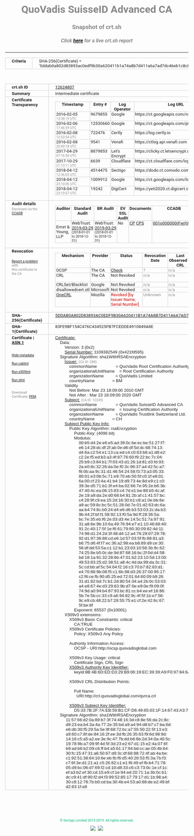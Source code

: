 # QuoVadis SuisseID Advanced CA
### Snapshot of crt.sh
##### Click [here](https://crt.sh/?q=5DDAB0A802D83893AC0EDF9B30A620411B1A74A8B7D411A6A7AD7DC46EB1C8C8) for a live crt.sh report

---
<!DOCTYPE HTML PUBLIC "-//W3C//DTD HTML 4.0 Transitional//EN">
<HTML>
<HEAD>
  <META http-equiv="Content-Type" content="text/html; charset=UTF-8">
  <TITLE>crt.sh | 5ddab0a802d83893ac0edf9b30a620411b1a74a8b7d411a6a7ad7dc46eb1c8c8</TITLE>
  <META name="description" content="Free CT Log Certificate Search Tool from Sectigo (formerly Comodo CA)">
  <META name="keywords" content="crt.sh, CT, Certificate Transparency, Certificate Search, SSL Certificate, Sectigo, Comodo CA">
  <LINK href="//fonts.googleapis.com/css?family=Roboto+Mono|Roboto:400,400i,700,700i" rel="stylesheet">
  <STYLE type="text/css">
    a {
      white-space: nowrap;
    }
    body {
      color: #888888;
      font: 12pt Roboto, sans-serif;
      padding-top: 10px;
      text-align: center
    }
    form {
      margin: 0px
    }
    span {
      border-radius: 10px
    }
    span.heading {
      color: #888888;
      font: 12pt Roboto, sans-serif
    }
    span.title {
      background-color: #00B373;
      color: #FFFFFF;
      font: bold 18pt Roboto, sans-serif;
      padding: 0px 5px
    }
    span.text {
      color: #888888;
      font: 10pt Roboto, sans-serif
    }
    span.whiteongrey {
      background-color: #D9D9D6;
      color: #FFFFFF;
      font: bold 18pt Roboto, sans-serif;
      padding: 0px 5px
    }
    table {
      border-collapse: collapse;
      color: #222222;
      font: 10pt Roboto, sans-serif;
      margin-left: auto;
      margin-right: auto
    }
    table.options {
      border: none;
      margin-left: 10px
    }
    td, th {
      border: 1px solid #CCCCCC;
      padding: 0px 2px;
      text-align: left;
      vertical-align: top
    }
    td.outer, th.outer {
      border: 1px solid #CCCCCC;
      padding: 2px 20px;
      text-align: left
    }
    th.heading {
      color: #888888;
      font: bold italic 12pt Roboto, sans-serif;
      padding: 20px 0px 0px;
      text-align: center
    }
    th.options, td.options {
      border: none;
      vertical-align: middle
    }
    td.text {
      font: 10pt "Roboto Mono", sans-serif;
      padding: 2px 20px
    }
    td.heading {
      border: none;
      color: #888888;
      font: 12pt Roboto, sans-serif;
      padding-top: 20px;
      text-align: center
    }
    table.lint td, th {
      text-align: center
    }
    .button {
      background-color: #00B373;
      border-radius: 10px;
      color: #FFFFFF;
      font: bold 13pt Roboto, sans-serif
    }
    .copyright {
      font: 8pt Roboto, sans-serif;
      color: #00B373
    }
    .input {
      border: 1px solid #888888;
      font-weight: bold;
      text-align: center
    }
    .small {
      font: 8pt Roboto, sans-serif;
      color: #888888
    }
    .error {
      background-color: #FFDFDF;
      color: #CC0000;
      font-weight: bold
    }
    .fatal {
      background-color: #0000AA;
      color: #FFFFFF;
      font-weight: bold
    }
    .notice {
      background-color: #FFFFDF;
      color: #606000
    }
    .warning {
      background-color: #FFEFDF;
      color: #DF6000
    }
  </STYLE>
</HEAD>
<BODY>

<TABLE>
  <TR>
    <TH class="outer">Criteria</TH>
    <TD class="outer">SHA-256(Certificate) = '5ddab0a802d83893ac0edf9b30a620411b1a74a8b7d411a6a7ad7dc46eb1c8c8'</TD>
  </TR>
</TABLE>
<BR>
<TABLE>
  <TR>
    <TH class="outer">crt.sh ID</TH>
    <TD class="outer"><A href="?id=12624807">12624807</A></TD>
  </TR>
  <TR>
    <TH class="outer">Summary</TH>
    <TD class="outer">Intermediate certificate</TD>
  </TR>
  <TR>
    <TH class="outer">Certificate<BR>Transparency</TH>
    <TD class="outer">
<TABLE class="options" style="margin-left:0px">
  <TR>
    <TH>Timestamp</TH>
    <TH>Entry #</TH>
    <TH>Log Operator</TH>
    <TH>Log URL</TH>
  </TR>
  <TR>
    <TD>2016-02-05&nbsp; <FONT class="small">13:38:19 UTC</FONT></TD>
    <TD>9679855</TD>
    <TD>Google</TD>
    <TD>https://ct.googleapis.com/rocketeer</TD>
  </TR>
  <TR>
    <TD>2016-02-06&nbsp; <FONT class="small">17:46:59 UTC</FONT></TD>
    <TD>12530660</TD>
    <TD>Google</TD>
    <TD>https://ct.googleapis.com/pilot</TD>
  </TR>
  <TR>
    <TD>2016-02-08&nbsp; <FONT class="small">12:53:54 UTC</FONT></TD>
    <TD>722476</TD>
    <TD>Certly</TD>
    <TD>https://log.certly.io</TD>
  </TR>
  <TR>
    <TD>2016-02-08&nbsp; <FONT class="small">20:40:18 UTC</FONT></TD>
    <TD>9541</TD>
    <TD>Venafi</TD>
    <TD>https://ctlog.api.venafi.com</TD>
  </TR>
  <TR>
    <TD>2017-04-29&nbsp; <FONT class="small">07:16:56 UTC</FONT></TD>
    <TD>8879853</TD>
    <TD>Let's Encrypt</TD>
    <TD>https://clicky.ct.letsencrypt.org</TD>
  </TR>
  <TR>
    <TD>2017-10-29&nbsp; <FONT class="small">21:13:11 UTC</FONT></TD>
    <TD>6639</TD>
    <TD>Cloudflare</TD>
    <TD>https://ct.cloudflare.com/logs/nimbus2020</TD>
  </TR>
  <TR>
    <TD>2018-04-12&nbsp; <FONT class="small">12:36:03 UTC</FONT></TD>
    <TD>4514475</TD>
    <TD>Sectigo</TD>
    <TD>https://dodo.ct.comodo.com</TD>
  </TR>
  <TR>
    <TD>2018-04-12&nbsp; <FONT class="small">23:10:06 UTC</FONT></TD>
    <TD>1009912</TD>
    <TD>Google</TD>
    <TD>https://ct.googleapis.com/logs/argon2020</TD>
  </TR>
  <TR>
    <TD>2018-04-12&nbsp; <FONT class="small">23:10:57 UTC</FONT></TD>
    <TD>19242</TD>
    <TD>DigiCert</TD>
    <TD>https://yeti2020.ct.digicert.com/log</TD>
  </TR>
</TABLE>
    </TD>
  </TR>
  <TR>
    <TH class="outer">Audit details<BR>
      <DIV class="small" style="padding-top:3px">Disclosed via the
        <A href="//ccadb-public.secure.force.com/mozilla/PublicAllIntermediateCerts" target="_blank">CCADB</A></DIV>
    </TH>
    <TD class="outer">
<TABLE class="options" style="margin-left:0px">
  <TR>
    <TH>Auditor</TH>
    <TH>Standard Audit</TH>
    <TH>BR Audit</TH>
    <TH>EV SSL Audit</TH>
    <TH>Documents</TH>
    <TH>CCADB</TH>
    <TH>Root Owner / Certificate</TH>
  </TR>
  <TR>
    <TD style="vertical-align:middle">Ernst & Young, LLP</TD>
    <TD>WebTrust:
      <A href="https://www.cpacanada.ca/generichandlers/CPACHandler.ashx?attachmentid=227627" target="_blank">2019-03-29</A>
      <BR><FONT style="font-size:8pt">(2018-01-01 to 2018-12-31)</FONT></TD>
    <TD>WebTrust:
      <A href="https://www.cpacanada.ca/generichandlers/CPACHandler.ashx?attachmentid=227628" target="_blank">2019-03-29</A>
      <BR><FONT style="font-size:8pt">(2018-01-01 to 2018-12-31)</FONT></TD>
    <TD>No    <TD>
      <A href="https://www.quovadisglobal.com/~/media/Files/Repository/QV_RCA1_RCA3_CPCPS_V4_25.ashx" target="blank">CP</A>
      <A href="https://www.quovadisglobal.com/~/media/Files/Repository/QV_RCA2_CPCPS_v2.5.ashx" target="blank">CPS</A>
    </TD>
    <TD><A href="//ccadb.force.com/001o000000rFwjYAAS" target="_blank">001o000000rFwjYAAS</A></TD>
    <TD><A href="/?id=8878">QuoVadis</A></TD>
  </TR>
</TABLE>
    </TD>
  </TR>
  <TR>
    <TH class="outer">Revocation<BR><BR>
      <DIV class="small" style="padding-top:3px"><A href="?id=12624807&opt=problemreporting">Report a problem</A> with<BR>this certificate to the CA</DIV></TH>
    <TD class="outer">
      <TABLE class="options" style="margin-left:0px">
        <TR>
          <TH>Mechanism</TH>
          <TH>Provider</TH>
          <TH>Status</TH>
          <TH>Revocation Date</TH>
          <TH>Last Observed in CRL</TH>
          <TH>Last Checked <SPAN style="color:#CC0000;vertical-align:middle;font-size:70%;font-weight:normal">(Error)</SPAN></TH>
        </TR>
        <TR>
          <TD>OCSP</TD>
          <TD>The CA</TD>
          <TD><A href="?id=12624807&opt=ocsp">Check</A></TD>
          <TD><SPAN style="color:#888888">?</SPAN></TD>
          <TD><SPAN style="color:#888888">n/a</SPAN></TD>
          <TD><SPAN style="color:#888888">?</SPAN></TD>
        </TR>
        <TR>
          <TD>CRL</TD>
          <TD>The CA</TD>
          <TD>Not Revoked</TD><TD><SPAN style="color:#888888">n/a</SPAN></TD><TD><SPAN style="color:#888888">n/a</SPAN></TD><TD>2019-12-04&nbsp; <FONT class="small">20:05:09 UTC</FONT></TD>
        </TR>
        <TR>
          <TD>CRLSet/Blacklist</TD>
          <TD>Google</TD>
          <TD>Not Revoked</TD>
          <TD><SPAN style="color:#888888">n/a</SPAN></TD>
          <TD><SPAN style="color:#888888">n/a</SPAN></TD>
          <TD><SPAN style="color:#888888">n/a</SPAN></TD>
        </TR>
        <TR>
          <TD>disallowedcert.stl</TD>
          <TD>Microsoft</TD>
          <TD>Not Revoked</TD>
          <TD><SPAN style="color:#888888">n/a</SPAN></TD>
          <TD><SPAN style="color:#888888">n/a</SPAN></TD>
          <TD><SPAN style="color:#888888">n/a</SPAN></TD>
        </TR>
        <TR>
          <TD><A href="/mozilla-onecrl" target="_blank">OneCRL</A></TD>
          <TD>Mozilla</TD>
          <TD><SPAN style="color:#CC0000">Revoked [by Issuer Name, Serial Number]</SPAN></TD><TD><SPAN style="color:#888888">Unknown</SPAN></TD>
          <TD><SPAN style="color:#888888">n/a</SPAN></TD>
          <TD><SPAN style="color:#888888">n/a</SPAN></TD>
        </TR>
      </TABLE>
    </TD>
  </TR>
  <TR>
    <TH class="outer">SHA-256(Certificate)</TH>
    <TD class="outer"><A href="//censys.io/certificates/5ddab0a802d83893ac0edf9b30a620411b1a74a8b7d411a6a7ad7dc46eb1c8c8">5DDAB0A802D83893AC0EDF9B30A620411B1A74A8B7D411A6A7AD7DC46EB1C8C8</A></TD>
  </TR>
  <TR>
    <TH class="outer">SHA-1(Certificate)</TH>
    <TD class="outer">83FE9BF154C476C434525FB7FCEDDE4910849A8E</TD>
  </TR>
  <TR>
    <TH class="outer">Certificate | <A href="?asn1=12624807">ASN.1</A>
      <SPAN class="small"><BR>
      <BR><BR><A href="?id=12624807&opt=nometadata">Hide metadata</A>
      <BR><BR><A href="?id=12624807&opt=cablint">Run cablint</A>
      <BR><BR><A href="?id=12624807&opt=x509lint">Run x509lint</A>
      <BR><BR><A href="?id=12624807&opt=zlint">Run zlint</A>
      <BR><BR><BR>Download Certificate: <A href="?d=12624807">PEM</A>
      </SPAN>
    </TH>
    <TD class="text"><A href="?d=12624807">Certificate:</A><BR>&nbsp;&nbsp;&nbsp;&nbsp;Data:<BR>&nbsp;&nbsp;&nbsp;&nbsp;&nbsp;&nbsp;&nbsp;&nbsp;Version:&nbsp;3&nbsp;(0x2)<BR>&nbsp;&nbsp;&nbsp;&nbsp;&nbsp;&nbsp;&nbsp;&nbsp;<A href="?serial=421fd595">Serial&nbsp;Number:</A>&nbsp;1109382549&nbsp;(0x421fd595)<BR>&nbsp;&nbsp;&nbsp;&nbsp;Signature&nbsp;Algorithm:&nbsp;sha1WithRSAEncryption<BR>&nbsp;&nbsp;&nbsp;&nbsp;&nbsp;&nbsp;&nbsp;&nbsp;<A href="?caid=288">Issuer:</A> <SPAN class="small">(CA ID: 288)</SPAN><BR>&nbsp;&nbsp;&nbsp;&nbsp;&nbsp;&nbsp;&nbsp;&nbsp;&nbsp;&nbsp;&nbsp;&nbsp;commonName&nbsp;&nbsp;&nbsp;&nbsp;&nbsp;&nbsp;&nbsp;&nbsp;&nbsp;&nbsp;&nbsp;&nbsp;&nbsp;&nbsp;&nbsp;&nbsp;=&nbsp;QuoVadis&nbsp;Root&nbsp;Certification&nbsp;Authority<BR>&nbsp;&nbsp;&nbsp;&nbsp;&nbsp;&nbsp;&nbsp;&nbsp;&nbsp;&nbsp;&nbsp;&nbsp;organizationalUnitName&nbsp;&nbsp;&nbsp;&nbsp;=&nbsp;Root&nbsp;Certification&nbsp;Authority<BR>&nbsp;&nbsp;&nbsp;&nbsp;&nbsp;&nbsp;&nbsp;&nbsp;&nbsp;&nbsp;&nbsp;&nbsp;organizationName&nbsp;&nbsp;&nbsp;&nbsp;&nbsp;&nbsp;&nbsp;&nbsp;&nbsp;&nbsp;=&nbsp;QuoVadis&nbsp;Limited<BR>&nbsp;&nbsp;&nbsp;&nbsp;&nbsp;&nbsp;&nbsp;&nbsp;&nbsp;&nbsp;&nbsp;&nbsp;countryName&nbsp;&nbsp;&nbsp;&nbsp;&nbsp;&nbsp;&nbsp;&nbsp;&nbsp;&nbsp;&nbsp;&nbsp;&nbsp;&nbsp;&nbsp;=&nbsp;BM<BR>&nbsp;&nbsp;&nbsp;&nbsp;&nbsp;&nbsp;&nbsp;&nbsp;Validity<BR>&nbsp;&nbsp;&nbsp;&nbsp;&nbsp;&nbsp;&nbsp;&nbsp;&nbsp;&nbsp;&nbsp;&nbsp;Not&nbsp;Before:&nbsp;Mar&nbsp;23&nbsp;18:09:00&nbsp;2010&nbsp;GMT<BR>&nbsp;&nbsp;&nbsp;&nbsp;&nbsp;&nbsp;&nbsp;&nbsp;&nbsp;&nbsp;&nbsp;&nbsp;Not&nbsp;After&nbsp;:&nbsp;Mar&nbsp;23&nbsp;18:09:00&nbsp;2020&nbsp;GMT<BR>&nbsp;&nbsp;&nbsp;&nbsp;&nbsp;&nbsp;&nbsp;&nbsp;<A href="?caid=12249">Subject:</A> <SPAN class="small">(CA ID: 12249)</SPAN><BR>&nbsp;&nbsp;&nbsp;&nbsp;&nbsp;&nbsp;&nbsp;&nbsp;&nbsp;&nbsp;&nbsp;&nbsp;commonName&nbsp;&nbsp;&nbsp;&nbsp;&nbsp;&nbsp;&nbsp;&nbsp;&nbsp;&nbsp;&nbsp;&nbsp;&nbsp;&nbsp;&nbsp;&nbsp;=&nbsp;QuoVadis&nbsp;SuisseID&nbsp;Advanced&nbsp;CA<BR>&nbsp;&nbsp;&nbsp;&nbsp;&nbsp;&nbsp;&nbsp;&nbsp;&nbsp;&nbsp;&nbsp;&nbsp;organizationalUnitName&nbsp;&nbsp;&nbsp;&nbsp;=&nbsp;Issuing&nbsp;Certification&nbsp;Authority<BR>&nbsp;&nbsp;&nbsp;&nbsp;&nbsp;&nbsp;&nbsp;&nbsp;&nbsp;&nbsp;&nbsp;&nbsp;organizationName&nbsp;&nbsp;&nbsp;&nbsp;&nbsp;&nbsp;&nbsp;&nbsp;&nbsp;&nbsp;=&nbsp;QuoVadis&nbsp;Trustlink&nbsp;Switzerland&nbsp;Ltd.<BR>&nbsp;&nbsp;&nbsp;&nbsp;&nbsp;&nbsp;&nbsp;&nbsp;&nbsp;&nbsp;&nbsp;&nbsp;countryName&nbsp;&nbsp;&nbsp;&nbsp;&nbsp;&nbsp;&nbsp;&nbsp;&nbsp;&nbsp;&nbsp;&nbsp;&nbsp;&nbsp;&nbsp;=&nbsp;CH<BR>&nbsp;&nbsp;&nbsp;&nbsp;&nbsp;&nbsp;&nbsp;&nbsp;<A href="?spkisha256=ee7387a03125113e3cc12b9e3a4e6f202190bab6817d7e05d49e67688ce8adb3">Subject&nbsp;Public&nbsp;Key&nbsp;Info:</A><BR>&nbsp;&nbsp;&nbsp;&nbsp;&nbsp;&nbsp;&nbsp;&nbsp;&nbsp;&nbsp;&nbsp;&nbsp;Public&nbsp;Key&nbsp;Algorithm:&nbsp;rsaEncryption<BR>&nbsp;&nbsp;&nbsp;&nbsp;&nbsp;&nbsp;&nbsp;&nbsp;&nbsp;&nbsp;&nbsp;&nbsp;&nbsp;&nbsp;&nbsp;&nbsp;Public-Key:&nbsp;(4096&nbsp;bit)<BR>&nbsp;&nbsp;&nbsp;&nbsp;&nbsp;&nbsp;&nbsp;&nbsp;&nbsp;&nbsp;&nbsp;&nbsp;&nbsp;&nbsp;&nbsp;&nbsp;Modulus:<BR>&nbsp;&nbsp;&nbsp;&nbsp;&nbsp;&nbsp;&nbsp;&nbsp;&nbsp;&nbsp;&nbsp;&nbsp;&nbsp;&nbsp;&nbsp;&nbsp;&nbsp;&nbsp;&nbsp;&nbsp;00:b5:d4:2e:e6:e5:ad:39:0c:be:ec:be:51:27:f7:<BR>&nbsp;&nbsp;&nbsp;&nbsp;&nbsp;&nbsp;&nbsp;&nbsp;&nbsp;&nbsp;&nbsp;&nbsp;&nbsp;&nbsp;&nbsp;&nbsp;&nbsp;&nbsp;&nbsp;&nbsp;e6:14:28:dc:df:2f:ab:0e:d6:df:5d:dc:68:74:13:<BR>&nbsp;&nbsp;&nbsp;&nbsp;&nbsp;&nbsp;&nbsp;&nbsp;&nbsp;&nbsp;&nbsp;&nbsp;&nbsp;&nbsp;&nbsp;&nbsp;&nbsp;&nbsp;&nbsp;&nbsp;d4:6a:c2:54:e1:13:ca:ed:c4:c0:63:b8:a1:d8:e2:<BR>&nbsp;&nbsp;&nbsp;&nbsp;&nbsp;&nbsp;&nbsp;&nbsp;&nbsp;&nbsp;&nbsp;&nbsp;&nbsp;&nbsp;&nbsp;&nbsp;&nbsp;&nbsp;&nbsp;&nbsp;c2:2e:f5:ed:b3:a3:4f:87:76:60:f9:22:bc:7c:04:<BR>&nbsp;&nbsp;&nbsp;&nbsp;&nbsp;&nbsp;&nbsp;&nbsp;&nbsp;&nbsp;&nbsp;&nbsp;&nbsp;&nbsp;&nbsp;&nbsp;&nbsp;&nbsp;&nbsp;&nbsp;25:b9:c3:84:b1:7f:03:43:d1:26:1d:81:d3:fd:93:<BR>&nbsp;&nbsp;&nbsp;&nbsp;&nbsp;&nbsp;&nbsp;&nbsp;&nbsp;&nbsp;&nbsp;&nbsp;&nbsp;&nbsp;&nbsp;&nbsp;&nbsp;&nbsp;&nbsp;&nbsp;2a:e0:8c:32:26:da:0e:f0:3c:96:37:a4:42:5c:a7:<BR>&nbsp;&nbsp;&nbsp;&nbsp;&nbsp;&nbsp;&nbsp;&nbsp;&nbsp;&nbsp;&nbsp;&nbsp;&nbsp;&nbsp;&nbsp;&nbsp;&nbsp;&nbsp;&nbsp;&nbsp;f6:0b:aa:9c:31:d1:46:54:24:58:f3:73:a3:05:33:<BR>&nbsp;&nbsp;&nbsp;&nbsp;&nbsp;&nbsp;&nbsp;&nbsp;&nbsp;&nbsp;&nbsp;&nbsp;&nbsp;&nbsp;&nbsp;&nbsp;&nbsp;&nbsp;&nbsp;&nbsp;80:01:e3:0b:5c:71:e9:70:eb:50:5f:c0:1f:e8:01:<BR>&nbsp;&nbsp;&nbsp;&nbsp;&nbsp;&nbsp;&nbsp;&nbsp;&nbsp;&nbsp;&nbsp;&nbsp;&nbsp;&nbsp;&nbsp;&nbsp;&nbsp;&nbsp;&nbsp;&nbsp;6a:00:cf:23:4a:41:b4:19:d9:73:4e:8d:e9:c1:c0:<BR>&nbsp;&nbsp;&nbsp;&nbsp;&nbsp;&nbsp;&nbsp;&nbsp;&nbsp;&nbsp;&nbsp;&nbsp;&nbsp;&nbsp;&nbsp;&nbsp;&nbsp;&nbsp;&nbsp;&nbsp;39:3e:d5:71:b1:3f:e4:ba:02:66:7e:95:2e:b6:3b:<BR>&nbsp;&nbsp;&nbsp;&nbsp;&nbsp;&nbsp;&nbsp;&nbsp;&nbsp;&nbsp;&nbsp;&nbsp;&nbsp;&nbsp;&nbsp;&nbsp;&nbsp;&nbsp;&nbsp;&nbsp;47:40:4c:ea:06:15:83:c4:7d:e1:be:88:b5:4c:af:<BR>&nbsp;&nbsp;&nbsp;&nbsp;&nbsp;&nbsp;&nbsp;&nbsp;&nbsp;&nbsp;&nbsp;&nbsp;&nbsp;&nbsp;&nbsp;&nbsp;&nbsp;&nbsp;&nbsp;&nbsp;2e:19:a9:da:2e:d0:68:b4:81:2b:af:c1:41:57:bc:<BR>&nbsp;&nbsp;&nbsp;&nbsp;&nbsp;&nbsp;&nbsp;&nbsp;&nbsp;&nbsp;&nbsp;&nbsp;&nbsp;&nbsp;&nbsp;&nbsp;&nbsp;&nbsp;&nbsp;&nbsp;c4:28:9f:c9:ea:15:2d:16:30:b1:c8:a1:0e:bb:6e:<BR>&nbsp;&nbsp;&nbsp;&nbsp;&nbsp;&nbsp;&nbsp;&nbsp;&nbsp;&nbsp;&nbsp;&nbsp;&nbsp;&nbsp;&nbsp;&nbsp;&nbsp;&nbsp;&nbsp;&nbsp;a9:ac:59:8c:bc:5c:51:28:0d:7e:01:d2:63:dc:6a:<BR>&nbsp;&nbsp;&nbsp;&nbsp;&nbsp;&nbsp;&nbsp;&nbsp;&nbsp;&nbsp;&nbsp;&nbsp;&nbsp;&nbsp;&nbsp;&nbsp;&nbsp;&nbsp;&nbsp;&nbsp;aa:b4:74:8c:b0:24:d4:e6:d6:b3:53:03:2c:da:b3:<BR>&nbsp;&nbsp;&nbsp;&nbsp;&nbsp;&nbsp;&nbsp;&nbsp;&nbsp;&nbsp;&nbsp;&nbsp;&nbsp;&nbsp;&nbsp;&nbsp;&nbsp;&nbsp;&nbsp;&nbsp;9b:44:2f:bf:f1:58:92:13:f0:5a:9d:ff:28:36:5a:<BR>&nbsp;&nbsp;&nbsp;&nbsp;&nbsp;&nbsp;&nbsp;&nbsp;&nbsp;&nbsp;&nbsp;&nbsp;&nbsp;&nbsp;&nbsp;&nbsp;&nbsp;&nbsp;&nbsp;&nbsp;bc:7e:35:eb:f6:2e:03:d3:4e:14:5c:51:7a:97:91:<BR>&nbsp;&nbsp;&nbsp;&nbsp;&nbsp;&nbsp;&nbsp;&nbsp;&nbsp;&nbsp;&nbsp;&nbsp;&nbsp;&nbsp;&nbsp;&nbsp;&nbsp;&nbsp;&nbsp;&nbsp;31:a8:6e:9b:10:6a:49:76:94:e7:e1:10:46:68:40:<BR>&nbsp;&nbsp;&nbsp;&nbsp;&nbsp;&nbsp;&nbsp;&nbsp;&nbsp;&nbsp;&nbsp;&nbsp;&nbsp;&nbsp;&nbsp;&nbsp;&nbsp;&nbsp;&nbsp;&nbsp;91:2c:40:17:5f:1e:f6:61:79:80:30:09:82:4d:11:<BR>&nbsp;&nbsp;&nbsp;&nbsp;&nbsp;&nbsp;&nbsp;&nbsp;&nbsp;&nbsp;&nbsp;&nbsp;&nbsp;&nbsp;&nbsp;&nbsp;&nbsp;&nbsp;&nbsp;&nbsp;74:98:d1:24:2d:3f:48:d4:12:a4:76:29:07:29:78:<BR>&nbsp;&nbsp;&nbsp;&nbsp;&nbsp;&nbsp;&nbsp;&nbsp;&nbsp;&nbsp;&nbsp;&nbsp;&nbsp;&nbsp;&nbsp;&nbsp;&nbsp;&nbsp;&nbsp;&nbsp;92:d1:97:36:88:cd:e6:1d:57:03:5f:fb:88:81:a3:<BR>&nbsp;&nbsp;&nbsp;&nbsp;&nbsp;&nbsp;&nbsp;&nbsp;&nbsp;&nbsp;&nbsp;&nbsp;&nbsp;&nbsp;&nbsp;&nbsp;&nbsp;&nbsp;&nbsp;&nbsp;b6:75:d6:4f:f7:ec:36:a2:98:ea:b8:89:d9:ce:30:<BR>&nbsp;&nbsp;&nbsp;&nbsp;&nbsp;&nbsp;&nbsp;&nbsp;&nbsp;&nbsp;&nbsp;&nbsp;&nbsp;&nbsp;&nbsp;&nbsp;&nbsp;&nbsp;&nbsp;&nbsp;56:df:dd:53:5a:c1:12:b1:23:03:10:58:3b:9c:62:<BR>&nbsp;&nbsp;&nbsp;&nbsp;&nbsp;&nbsp;&nbsp;&nbsp;&nbsp;&nbsp;&nbsp;&nbsp;&nbsp;&nbsp;&nbsp;&nbsp;&nbsp;&nbsp;&nbsp;&nbsp;74:25:8e:b5:0c:de:9d:87:68:16:bc:2f:0d:d4:58:<BR>&nbsp;&nbsp;&nbsp;&nbsp;&nbsp;&nbsp;&nbsp;&nbsp;&nbsp;&nbsp;&nbsp;&nbsp;&nbsp;&nbsp;&nbsp;&nbsp;&nbsp;&nbsp;&nbsp;&nbsp;bd:18:1a:91:32:28:6b:47:01:b2:23:10:5d:13:00:<BR>&nbsp;&nbsp;&nbsp;&nbsp;&nbsp;&nbsp;&nbsp;&nbsp;&nbsp;&nbsp;&nbsp;&nbsp;&nbsp;&nbsp;&nbsp;&nbsp;&nbsp;&nbsp;&nbsp;&nbsp;49:53:83:25:d2:38:51:a8:4c:4d:da:99:da:3c:31:<BR>&nbsp;&nbsp;&nbsp;&nbsp;&nbsp;&nbsp;&nbsp;&nbsp;&nbsp;&nbsp;&nbsp;&nbsp;&nbsp;&nbsp;&nbsp;&nbsp;&nbsp;&nbsp;&nbsp;&nbsp;5c:cd:bb:af:5c:54:64:f2:16:c3:70:b7:82:83:d1:<BR>&nbsp;&nbsp;&nbsp;&nbsp;&nbsp;&nbsp;&nbsp;&nbsp;&nbsp;&nbsp;&nbsp;&nbsp;&nbsp;&nbsp;&nbsp;&nbsp;&nbsp;&nbsp;&nbsp;&nbsp;e4:70:88:9b:08:f5:c1:6b:98:d3:26:37:00:95:17:<BR>&nbsp;&nbsp;&nbsp;&nbsp;&nbsp;&nbsp;&nbsp;&nbsp;&nbsp;&nbsp;&nbsp;&nbsp;&nbsp;&nbsp;&nbsp;&nbsp;&nbsp;&nbsp;&nbsp;&nbsp;c2:f6:ce:fb:90:d5:25:ed:72:01:64:60:09:b9:26:<BR>&nbsp;&nbsp;&nbsp;&nbsp;&nbsp;&nbsp;&nbsp;&nbsp;&nbsp;&nbsp;&nbsp;&nbsp;&nbsp;&nbsp;&nbsp;&nbsp;&nbsp;&nbsp;&nbsp;&nbsp;31:d1:82:bd:7c:b1:2d:80:54:34:a4:2b:0c:53:03:<BR>&nbsp;&nbsp;&nbsp;&nbsp;&nbsp;&nbsp;&nbsp;&nbsp;&nbsp;&nbsp;&nbsp;&nbsp;&nbsp;&nbsp;&nbsp;&nbsp;&nbsp;&nbsp;&nbsp;&nbsp;a4:e8:67:4e:d3:29:63:9b:d7:0e:e9:0e:f9:09:0f:<BR>&nbsp;&nbsp;&nbsp;&nbsp;&nbsp;&nbsp;&nbsp;&nbsp;&nbsp;&nbsp;&nbsp;&nbsp;&nbsp;&nbsp;&nbsp;&nbsp;&nbsp;&nbsp;&nbsp;&nbsp;74:9d:a0:94:b4:87:93:bc:81:cc:b4:ee:ef:16:86:<BR>&nbsp;&nbsp;&nbsp;&nbsp;&nbsp;&nbsp;&nbsp;&nbsp;&nbsp;&nbsp;&nbsp;&nbsp;&nbsp;&nbsp;&nbsp;&nbsp;&nbsp;&nbsp;&nbsp;&nbsp;5b:7e:5b:cc:33:c9:a6:94:82:9c:4f:5f:1b:e7:56:<BR>&nbsp;&nbsp;&nbsp;&nbsp;&nbsp;&nbsp;&nbsp;&nbsp;&nbsp;&nbsp;&nbsp;&nbsp;&nbsp;&nbsp;&nbsp;&nbsp;&nbsp;&nbsp;&nbsp;&nbsp;9c:e9:cb:48:22:b7:28:55:75:e1:cf:2e:42:6c:67:<BR>&nbsp;&nbsp;&nbsp;&nbsp;&nbsp;&nbsp;&nbsp;&nbsp;&nbsp;&nbsp;&nbsp;&nbsp;&nbsp;&nbsp;&nbsp;&nbsp;&nbsp;&nbsp;&nbsp;&nbsp;5f:be:8f<BR>&nbsp;&nbsp;&nbsp;&nbsp;&nbsp;&nbsp;&nbsp;&nbsp;&nbsp;&nbsp;&nbsp;&nbsp;&nbsp;&nbsp;&nbsp;&nbsp;Exponent:&nbsp;65537&nbsp;(0x10001)<BR>&nbsp;&nbsp;&nbsp;&nbsp;&nbsp;&nbsp;&nbsp;&nbsp;X509v3&nbsp;extensions:<BR>&nbsp;&nbsp;&nbsp;&nbsp;&nbsp;&nbsp;&nbsp;&nbsp;&nbsp;&nbsp;&nbsp;&nbsp;X509v3&nbsp;Basic&nbsp;Constraints:&nbsp;critical<BR>&nbsp;&nbsp;&nbsp;&nbsp;&nbsp;&nbsp;&nbsp;&nbsp;&nbsp;&nbsp;&nbsp;&nbsp;&nbsp;&nbsp;&nbsp;&nbsp;CA:TRUE<BR>&nbsp;&nbsp;&nbsp;&nbsp;&nbsp;&nbsp;&nbsp;&nbsp;&nbsp;&nbsp;&nbsp;&nbsp;X509v3&nbsp;Certificate&nbsp;Policies:&nbsp;<BR>&nbsp;&nbsp;&nbsp;&nbsp;&nbsp;&nbsp;&nbsp;&nbsp;&nbsp;&nbsp;&nbsp;&nbsp;&nbsp;&nbsp;&nbsp;&nbsp;Policy:&nbsp;X509v3&nbsp;Any&nbsp;Policy<BR><BR>&nbsp;&nbsp;&nbsp;&nbsp;&nbsp;&nbsp;&nbsp;&nbsp;&nbsp;&nbsp;&nbsp;&nbsp;Authority&nbsp;Information&nbsp;Access:&nbsp;<BR>&nbsp;&nbsp;&nbsp;&nbsp;&nbsp;&nbsp;&nbsp;&nbsp;&nbsp;&nbsp;&nbsp;&nbsp;&nbsp;&nbsp;&nbsp;&nbsp;OCSP&nbsp;-&nbsp;URI:http://ocsp.quovadisglobal.com<BR><BR>&nbsp;&nbsp;&nbsp;&nbsp;&nbsp;&nbsp;&nbsp;&nbsp;&nbsp;&nbsp;&nbsp;&nbsp;X509v3&nbsp;Key&nbsp;Usage:&nbsp;critical<BR>&nbsp;&nbsp;&nbsp;&nbsp;&nbsp;&nbsp;&nbsp;&nbsp;&nbsp;&nbsp;&nbsp;&nbsp;&nbsp;&nbsp;&nbsp;&nbsp;Certificate&nbsp;Sign,&nbsp;CRL&nbsp;Sign<BR>&nbsp;&nbsp;&nbsp;&nbsp;&nbsp;&nbsp;&nbsp;&nbsp;&nbsp;&nbsp;&nbsp;&nbsp;<A href="?ski=8b4b6dedd329b90619ec3939a9f097846acbefdf">X509v3&nbsp;Authority&nbsp;Key&nbsp;Identifier:</A><BR>&nbsp;&nbsp;&nbsp;&nbsp;&nbsp;&nbsp;&nbsp;&nbsp;&nbsp;&nbsp;&nbsp;&nbsp;&nbsp;&nbsp;&nbsp;&nbsp;keyid:8B:4B:6D:ED:D3:29:B9:06:19:EC:39:39:A9:F0:97:84:6A:CB:EF:DF<BR><BR>&nbsp;&nbsp;&nbsp;&nbsp;&nbsp;&nbsp;&nbsp;&nbsp;&nbsp;&nbsp;&nbsp;&nbsp;X509v3&nbsp;CRL&nbsp;Distribution&nbsp;Points:&nbsp;<BR><BR>&nbsp;&nbsp;&nbsp;&nbsp;&nbsp;&nbsp;&nbsp;&nbsp;&nbsp;&nbsp;&nbsp;&nbsp;&nbsp;&nbsp;&nbsp;&nbsp;Full&nbsp;Name:<BR>&nbsp;&nbsp;&nbsp;&nbsp;&nbsp;&nbsp;&nbsp;&nbsp;&nbsp;&nbsp;&nbsp;&nbsp;&nbsp;&nbsp;&nbsp;&nbsp;&nbsp;&nbsp;URI:http://crl.quovadisglobal.com/qvrca.crl<BR><BR>&nbsp;&nbsp;&nbsp;&nbsp;&nbsp;&nbsp;&nbsp;&nbsp;&nbsp;&nbsp;&nbsp;&nbsp;<A href="?ski=d5337b2f7aeb59b1cfd64965031f146743a3709e">X509v3&nbsp;Subject&nbsp;Key&nbsp;Identifier:</A><BR>&nbsp;&nbsp;&nbsp;&nbsp;&nbsp;&nbsp;&nbsp;&nbsp;&nbsp;&nbsp;&nbsp;&nbsp;&nbsp;&nbsp;&nbsp;&nbsp;D5:33:7B:2F:7A:EB:59:B1:CF:D6:49:65:03:1F:14:67:43:A3:70:9E<BR>&nbsp;&nbsp;&nbsp;&nbsp;Signature&nbsp;Algorithm:&nbsp;sha1WithRSAEncryption<BR>&nbsp;&nbsp;&nbsp;&nbsp;&nbsp;&nbsp;&nbsp;&nbsp;&nbsp;11:57:66:d2:0a:89:b7:3f:74:48:16:3d:c8:8e:56:da:2c:8c:<BR>&nbsp;&nbsp;&nbsp;&nbsp;&nbsp;&nbsp;&nbsp;&nbsp;&nbsp;d9:23:ea:b4:3a:4a:77:2e:35:bd:a9:a4:94:d8:b7:c7:ba:6d:<BR>&nbsp;&nbsp;&nbsp;&nbsp;&nbsp;&nbsp;&nbsp;&nbsp;&nbsp;e6:db:30:f5:29:5a:5e:9f:68:72:bc:a7:55:50:22:5f:13:e3:<BR>&nbsp;&nbsp;&nbsp;&nbsp;&nbsp;&nbsp;&nbsp;&nbsp;&nbsp;a9:60:c7:8f:de:84:16:2f:ee:3d:fb:26:35:63:f9:6d:98:9d:<BR>&nbsp;&nbsp;&nbsp;&nbsp;&nbsp;&nbsp;&nbsp;&nbsp;&nbsp;14:16:c5:a5:a2:ee:3e:9c:47:7b:dd:b6:6b:2d:34:0a:40:5c:<BR>&nbsp;&nbsp;&nbsp;&nbsp;&nbsp;&nbsp;&nbsp;&nbsp;&nbsp;19:78:9b:a7:09:9f:4d:5f:3d:23:e2:67:d1:15:e2:4a:07:6f:<BR>&nbsp;&nbsp;&nbsp;&nbsp;&nbsp;&nbsp;&nbsp;&nbsp;&nbsp;b9:ad:b6:b2:09:c6:ff:b4:a5:61:17:94:bd:cc:ae:05:4b:64:<BR>&nbsp;&nbsp;&nbsp;&nbsp;&nbsp;&nbsp;&nbsp;&nbsp;&nbsp;30:fc:15:47:31:a6:50:67:d9:3c:df:68:88:72:4f:ab:4a:be:<BR>&nbsp;&nbsp;&nbsp;&nbsp;&nbsp;&nbsp;&nbsp;&nbsp;&nbsp;c1:92:51:38:64:10:6e:eb:fb:f6:d5:40:28:53:f5:3a:7b:f3:<BR>&nbsp;&nbsp;&nbsp;&nbsp;&nbsp;&nbsp;&nbsp;&nbsp;&nbsp;c7:6f:3e:d1:21:a1:c5:26:82:c1:e1:f6:49:ef:fb:b4:71:78:<BR>&nbsp;&nbsp;&nbsp;&nbsp;&nbsp;&nbsp;&nbsp;&nbsp;&nbsp;05:d9:bc:06:d7:69:f2:cd:10:d8:33:c6:c3:73:0c:1e:cf:1c:<BR>&nbsp;&nbsp;&nbsp;&nbsp;&nbsp;&nbsp;&nbsp;&nbsp;&nbsp;ef:a3:b2:ef:30:cd:15:e9:cf:1e:94:ed:20:71:1a:3b:0c:b1:<BR>&nbsp;&nbsp;&nbsp;&nbsp;&nbsp;&nbsp;&nbsp;&nbsp;&nbsp;dc:c9:41:df:90:f2:d4:f3:99:52:85:17:79:17:d1:1b:98:a4:<BR>&nbsp;&nbsp;&nbsp;&nbsp;&nbsp;&nbsp;&nbsp;&nbsp;&nbsp;30:c8:12:78:7b:b0:cd:ba:30:4b:e4:53:a0:88:de:e2:49:bf:<BR>&nbsp;&nbsp;&nbsp;&nbsp;&nbsp;&nbsp;&nbsp;&nbsp;&nbsp;d2:83:1f:a9<BR>    </TD>
  </TR>
</TABLE>

  <BR><BR><BR>

  <P class="copyright">&copy; Sectigo Limited 2015-2019. All rights reserved.</P>
  <DIV>
    <A href="https://sectigo.com/"><IMG src="/sectigo_s.png"></A>
    &nbsp;<A href="https://github.com/crtsh"><IMG src="/GitHub-Mark-32px.png"></A>
  </DIV>
</BODY>
</HTML>
